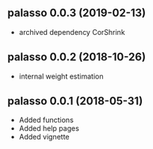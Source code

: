 ## palasso 0.0.3 (2019-02-13)

* archived dependency CorShrink

## palasso 0.0.2 (2018-10-26)

* internal weight estimation

## palasso 0.0.1 (2018-05-31)

* Added functions
* Added help pages
* Added vignette